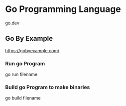 # Go Programming Language

go.dev

## Go By Example

https://gobyexample.com/

### Run go Program

go run filename

### Build go Program to make binaries

go build filename
